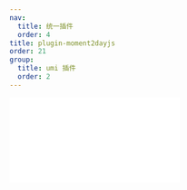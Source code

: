 ```yaml
---
nav:
  title: 统一插件
  order: 4
title: plugin-moment2dayjs
order: 21
group:
  title: umi 插件
  order: 2
---
```


<embed src="../../packages/plugin-moment2dayjs/README.md"></embed>
